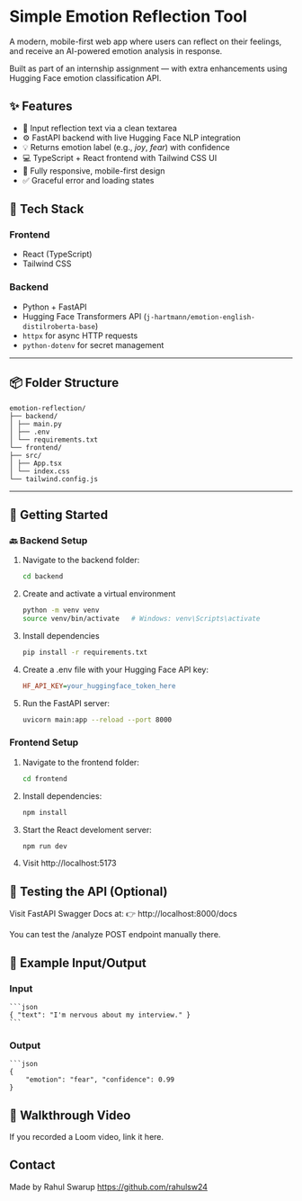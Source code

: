 # Simple Emotion Reflection Tool

A modern, mobile-first web app where users can reflect on their feelings, and receive an AI-powered emotion analysis in response.

Built as part of an internship assignment — with extra enhancements using Hugging Face emotion classification API.



## ✨ Features

- 📝 Input reflection text via a clean textarea
- ⚙️ FastAPI backend with live Hugging Face NLP integration
- 💡 Returns emotion label (e.g., _joy_, _fear_) with confidence
- 💻 TypeScript + React frontend with Tailwind CSS UI
- 📱 Fully responsive, mobile-first design
- ✅ Graceful error and loading states



## 🔧 Tech Stack

### Frontend

- React (TypeScript)
- Tailwind CSS

### Backend

- Python + FastAPI
- Hugging Face Transformers API (`j-hartmann/emotion-english-distilroberta-base`)
- `httpx` for async HTTP requests
- `python-dotenv` for secret management

---

## 📦 Folder Structure

    emotion-reflection/
    ├── backend/
    │ ├── main.py
    │ ├── .env
    │ └── requirements.txt
    └── frontend/
    ├── src/
    │ ├── App.tsx
    │ └── index.css
    └── tailwind.config.js

---

## 🚀 Getting Started

### 🔙 Backend Setup

1. Navigate to the backend folder:
   ```bash
   cd backend
   ```
2. Create and activate a virtual environment
   ```bash
   python -m venv venv
   source venv/bin/activate   # Windows: venv\Scripts\activate
   ```
3. Install dependencies
   ```bash
   pip install -r requirements.txt
   ```
4. Create a .env file with your Hugging Face API key:
   ```ini
   HF_API_KEY=your_huggingface_token_here
   ```
5. Run the FastAPI server:
   ```bash
   uvicorn main:app --reload --port 8000
   ```

### Frontend Setup

1. Navigate to the frontend folder:
   ```bash
   cd frontend
   ```
2. Install dependencies:
   ```bash
   npm install
   ```
3. Start the React develoment server:
   ```bash
   npm run dev
   ```
4. Visit http://localhost:5173

## 🧪 Testing the API (Optional)

Visit FastAPI Swagger Docs at:
👉 http://localhost:8000/docs

You can test the /analyze POST endpoint manually there.

## 🧠 Example Input/Output

### Input

    ```json
    { "text": "I'm nervous about my interview." }
    ```

### Output

    ```json
    {
        "emotion": "fear", "confidence": 0.99
    }

## 🎥 Walkthrough Video

If you recorded a Loom video, link it here.

## Contact

Made by Rahul Swarup
https://github.com/rahulsw24
